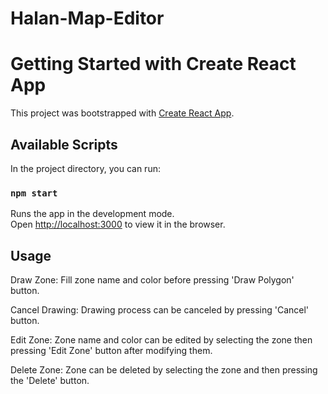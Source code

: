 # Halan-Map-Editor
# Getting Started with Create React App

This project was bootstrapped with [Create React App](https://github.com/facebook/create-react-app).

## Available Scripts

In the project directory, you can run:

### `npm start`

Runs the app in the development mode.\
Open [http://localhost:3000](http://localhost:3000) to view it in the browser.


## Usage

Draw Zone: Fill zone name and color before pressing 'Draw Polygon' button.

Cancel Drawing: Drawing process can be canceled by pressing 'Cancel' button.

Edit Zone: Zone name and color can be edited by selecting the zone then pressing 'Edit Zone' button after modifying them.

Delete Zone: Zone can be deleted by selecting the zone and then pressing the 'Delete' button.
